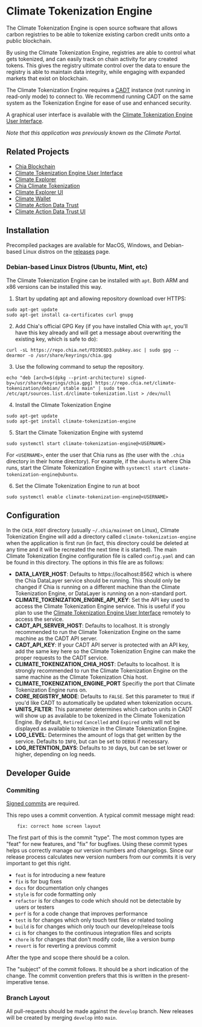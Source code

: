 # Climate Tokenization Engine

The Climate Tokenization Engine is open source software that allows carbon registries to be able to tokenize existing carbon credit units onto a public blockchain. 

By using the Climate Tokenization Engine, registries are able to control what gets tokenized, and can easily track on chain activity for any created tokens. This gives the registry ultimate control over the data to ensure the registry is able to maintain data integrity, while engaging with expanded markets that exist on blockchain.

The Climate Tokenization Engine requires a [CADT](https://github.com/Chia-Network/cadt) instance (not running in read-only mode) to connect to.  We recommend running CADT on the same system as the Tokenization Engine for ease of use and enhanced security.

A graphical user interface is available with the [Climate Tokenization Engine User Interface](https://github.com/Chia-Network/Climate-Tokenization-Engine-UI).

*Note that this application was previously known as the Climate Portal.*

## Related Projects

* [Chia Blockchain](https://github.com/Chia-Network/chia-blockchain)
* [Climate Tokenization Engine User Interface](https://github.com/Chia-Network/Climate-Tokenization-Engine-UI)
* [Climate Explorer](https://github.com/Chia-Network/climate-token-driver)
* [Chia Climate Tokenization](https://github.com/Chia-Network/climate-token-driver)
* [Climate Explorer UI](https://github.com/Chia-Network/climate-explorer-ui)
* [Climate Wallet](https://github.com/Chia-Network/Climate-Wallet)
* [Climate Action Data Trust](https://github.com/Chia-Network/cadt)
* [Climate Action Data Trust UI](https://github.com/Chia-Network/cadt-ui)

## Installation

Precompiled packages are available for MacOS, Windows, and Debian-based Linux distros on the [releases](https://github.com/Chia-Network/Climate-Tokenization-Engine/releases) page. 

### Debian-based Linux Distros (Ubuntu, Mint, etc)

The Climate Tokenization Engine can be installed with `apt`.  Both ARM and x86 versions can be installed this way. 

1. Start by updating apt and allowing repository download over HTTPS:

```
sudo apt-get update
sudo apt-get install ca-certificates curl gnupg
```

2.  Add Chia's official GPG Key (if you have installed Chia with `apt`, you'll have this key already and will get a message about overwriting the existing key, which is safe to do):

```
curl -sL https://repo.chia.net/FD39E6D3.pubkey.asc | sudo gpg --dearmor -o /usr/share/keyrings/chia.gpg
```

3. Use the following command to setup the repository.

```
echo "deb [arch=$(dpkg --print-architecture) signed-by=/usr/share/keyrings/chia.gpg] https://repo.chia.net/climate-tokenization/debian/ stable main" | sudo tee /etc/apt/sources.list.d/climate-tokenization.list > /dev/null
```

4.  Install the Climate Tokenization Engine

```
sudo apt-get update
sudo apt-get install climate-tokenization-engine
```

5.  Start the Climate Tokenization Engine with systemd

```
sudo systemctl start climate-tokenization-engine@<USERNAME>
```
For `<USERNAME>`, enter the user that Chia runs as (the user with the `.chia` directory in their home directory).  For example, if the `ubuntu` is where Chia runs, start the Climate Tokenization Engine with `systemctl start climate-tokenization-engine@ubuntu`.

6.  Set the Climate Tokenization Engine to run at boot

```
sudo systemctl enable climate-tokenization-engine@<USERNAME>
```

## Configuration

In the `CHIA_ROOT` directory (usually `~/.chia/mainnet` on Linux), Climate Tokenization Engine will add a directory called `climate-tokenization-engine` when the application is first run (in fact, this directory could be deleted at any time and it will be recreated the next time it is started).  The main Climate Tokenization Engine configuration file is called `config.yaml` and can be found in this directory.  The options in this file are as follows:

* **DATA_LAYER_HOST**: Defaults to https://localhost:8562 which is where the Chia DataLayer service should be running. This should only be changed if Chia is running on a different machine than the Climate Tokenization Engine, or DataLayer is running on a non-standard port.
* **CLIMATE_TOKENIZATION_ENGINE_API_KEY**: Set the API key used to access the Climate Tokenization Engine service. This is useful if you plan to use the [Climate Tokenization Engine User Interface](https://github.com/Chia-Network/Climate-Tokenization-Engine-UI) remotely to access the service.
* **CADT_API_SERVER_HOST**: Defaults to localhost. It is strongly recommended to run the Climate Tokenization Engine on the same machine as the CADT API server.
* **CADT_API_KEY**: If your CADT API server is protected with an API key, add the same key here so the Climate Tokenization Engine can make the proper requests to the CADT service.
* **CLIMATE_TOKENIZATION_CHIA_HOST**: Defaults to localhost. It is strongly recommended to run the Climate Tokenization Engine on the same machine as the Climate Tokenization Chia host.
* **CLIMATE_TOKENIZATION_ENGINE_PORT** Specifiy the port that Climate Tokenization Engine runs on.
* **CORE_REGISTRY_MODE**: Defaults to `FALSE`. Set this parameter to `TRUE` if you'd like CADT to automatically be updated when tokenization occurs.
* **UNITS_FILTER**: This parameter determines which carbon units in CADT will show up as available to be tokenized in the Climate Tokenization Engine. By default, `Retired` `Cancelled` and `Expired` units will not be displayed as available to tokenize in the Climate Tokenization Engine.
* **LOG_LEVEL**: Determines the amount of logs that get written by the service. Defaults to `INFO`, but can be set to `DEBUG` if necessary.
* **LOG_RETENTION_DAYS**: Defaults to `30` days, but can be set lower or higher, depending on log needs.

## Developer Guide

### Commiting

[Signed commits](https://docs.github.com/en/authentication/managing-commit-signature-verification/signing-commits) are required. 

​This repo uses a commit convention. A typical commit message might read:
​
```
    fix: correct home screen layout
```
​
The first part of this is the commit "type". The most common types are "feat" for new features, and "fix" for bugfixes. Using these commit types helps us correctly manage our version numbers and changelogs. Since our release process calculates new version numbers from our commits it is very important to get this right.
​

- `feat` is for introducing a new feature
- `fix` is for bug fixes
- `docs` for documentation only changes
- `style` is for code formatting only
- `refactor` is for changes to code which should not be detectable by users or testers
- `perf` is for a code change that improves performance
- `test` is for changes which only touch test files or related tooling
- `build` is for changes which only touch our develop/release tools
- `ci` is for changes to the continuous integration files and scripts
- `chore` is for changes that don't modify code, like a version bump
- `revert` is for reverting a previous commit
  ​

After the type and scope there should be a colon.
 ​

The "subject" of the commit follows. It should be a short indication of the change. The commit convention prefers that this is written in the present-imperative tense.

### Branch Layout

All pull-requests should be made against the `develop` branch.  New releases will be created by merging `develop` into `main`. 
